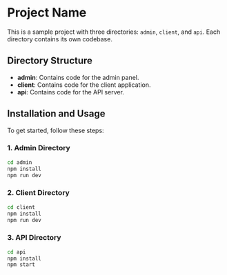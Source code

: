 # Project Name

This is a sample project with three directories: `admin`, `client`, and `api`. Each directory contains its own codebase.

## Directory Structure

- **admin**: Contains code for the admin panel.
- **client**: Contains code for the client application.
- **api**: Contains code for the API server.

## Installation and Usage

To get started, follow these steps:

### 1. Admin Directory

```bash
cd admin
npm install
npm run dev
```


### 2. Client Directory 
```bash
cd client
npm install
npm run dev
```

### 3. API Directory

```bash
cd api
npm install
npm start
```